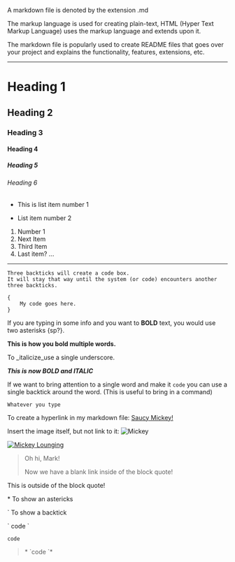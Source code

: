 A markdown file is denoted by the extension .md

The markup language is used for creating plain-text, HTML (Hyper Text Markup Language) uses the markup language and extends upon it.  

The markdown file is popularly used to create README files that goes over your project and explains the functionality, features, extensions, etc.

---

# Heading 1

## Heading 2

### Heading 3

#### Heading 4

##### Heading 5

###### Heading 6

- This is list item number 1

* List item number 2

1. Number 1
2. Next Item
3. Third Item
4. Last item? ...

---

```
Three backticks will create a code box.
It will stay that way until the system (or code) encounters another three backticks.
```

```
{
    My code goes here.
}
```

If you are typing in some info and you want to **BOLD** text, you would use two asterisks {sp?}.

**This is how you bold multiple words.**

To _italicize_use a single underscore.

**_This is now BOLD and ITALIC_**

If we want to bring attention to a single word and make it `code` you can use a single backtick around the word.  (This is useful to bring in a command)

`Whatever you type`

To create a hyperlink in my markdown file: [Saucy Mickey!](https://toppng.com/uploads/preview/mickey-mouse-11530968610bkjpvgdnv6.png)

Insert the image itself, but not link to it:
![Mickey](https://toppng.com/uploads/preview/mickey-mouse-11530968610bkjpvgdnv6.png)

[![Mickey Lounging](https://cdn.freebiesupply.com/logos/large/2x/mickey-mouse-8-logo-png-transparent.png
)](https://cdn.freebiesupply.com/logos/large/2x/mickey-mouse-8-logo-png-transparent.png
)

> Oh hi, Mark!
> 
>Now we have a blank link inside of the block quote!

This is outside of the block quote!

\* To show an astericks

\` To show a backtick

\` code \`

`code`

>\* \`code \`\*
















